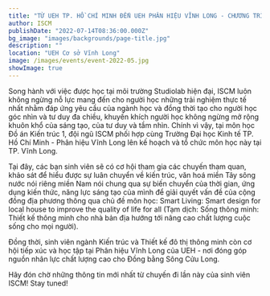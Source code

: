 ```yaml
---
title: "TỪ UEH TP. HỒ CHÍ MINH ĐẾN UEH PHÂN HIỆU VĨNH LONG - CHƯƠNG TRÌNH LUÂN CHUYỂN CAMPUS ĐẦU TIÊN TẠI UEH DÀNH CHO NGÀNH KIẾN TRÚC VÀ THIẾT KẾ ĐÔ THỊ THÔNG MINH"
author: ISCM
publishDate: "2022-07-14T08:36:00.000Z"
bg_image: "images/backgrounds/page-title.jpg"
description: "" 
location: "UEH Cơ sở Vĩnh Long"
image: /images/events/event-2022-05.jpg
showImage: true
---
```

Song hành với việc được học tại môi trường Studiolab hiện đại, ISCM luôn không ngừng nỗ lực mang đến cho người học những trải nghiệm thực tế nhất nhằm đáp ứng yêu cầu của ngành học và đồng thời tạo cho người học góc nhìn và tư duy đa chiều, khuyến khích người học không ngừng mở rộng khuôn khổ của sáng tạo, của tư duy và tầm nhìn. Chính vì vậy, tại môn học Đồ án Kiến trúc 1, đội ngũ ISCM phối hợp cùng Trường Đại học Kinh tế TP. Hồ Chí Minh - Phân hiệu Vĩnh Long lên kế hoạch và tổ chức môn học này tại TP. Vĩnh Long.

Tại đây, các bạn sinh viên sẽ có cơ hội tham gia các chuyến tham quan, khảo sát để hiểu được sự luân chuyển về kiến trúc, văn hoá miền Tây sông nước nói riêng miền Nam nói chung qua sự biến chuyển của thời gian, ứng dụng kiến thức, năng lực sáng tạo của mình để giải quyết vấn đề của cộng đồng địa phương thông qua chủ đề môn học: Smart Living: Smart design for local house to improve the quality of life for all (Tạm dịch: Sống thông minh: Thiết kế thông minh cho nhà bản địa hướng tới nâng cao chất lượng cuộc sống cho mọi người).

Đồng thời, sinh viên ngành Kiến trúc và Thiết kế đô thị thông minh còn cơ hội tiếp xúc và học tập tại Phân hiệu Vĩnh Long của UEH - nơi đóng góp nguồn nhân lực chất lượng cao cho Đồng bằng Sông Cửu Long.

Hãy đón chờ những thông tin mới nhất từ chuyến đi lần này của sinh viên ISCM! Stay tuned!